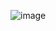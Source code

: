 ![image](https://user-images.githubusercontent.com/39382490/178724044-3c6285fc-eb0b-495f-a5c2-d925e3a4d8bb.png)
